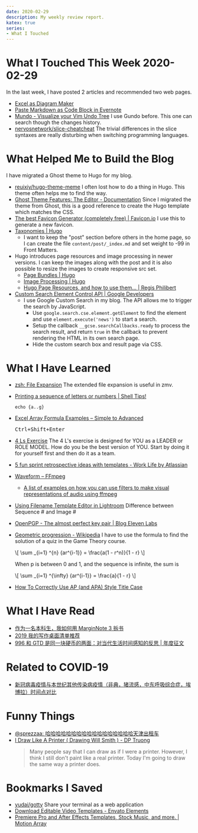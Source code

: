 ```yaml
---
date: 2020-02-29
description: My weekly review report.
katex: true
series:
- What I Touched
---
```


# What I Touched This Week 2020-02-29

In the last week, I have posted 2 articles and recommended two web pages.

* [Excel as Diagram Maker](https://blog.iany.me/2020/02/excel-as-diagram-maker/)
* [Paste Markdown as Code Block in Evernote](https://gist.github.com/9be340cba58cb459ed265f49202a05bf)
* [Mundo - Visualize your Vim Undo Tree](https://simnalamburt.github.io/vim-mundo/)
    I use Gundo before. This one can search though the changes history.
* [nervosnetwork/slice-cheatcheat](https://github.com/nervosnetwork/slice-cheatcheat)
    The trivial differences in the slice syntaxes are really disturbing when switching programming languages.

<!--more-->

# What Helped Me to Build the Blog

I have migrated a Ghost theme to Hugo for my blog.

-   [reuixiy/hugo-theme-meme](https://github.com/reuixiy/hugo-theme-meme)
    I often lost how to do a thing in Hugo. This theme often helps me to find the way.
-   [Ghost Theme Features: The Editor - Documentation](https://ghost.org/docs/api/v3/handlebars-themes/editor/)
    Since I migrated the theme from Ghost, this is a good reference to create the Hugo template which matches the CSS.
-   [The best Favicon Generator (completely free) | Favicon.io](https://favicon.io/favicon-generator/)
    I use this to generate a new favicon.
-   [Taxonomies | Hugo](https://gohugo.io/content-management/taxonomies/)
    -   I want to keep the "post" section before others in the home page, so I can create the file `content/post/_index.md` and set weight to -99 in Front Matters.
-   Hugo introduces page resources and image processing in newer versions. I can keep the images along with the post and it is also possible to resize the images to create responsive src set.
    -   [Page Bundles | Hugo](https://gohugo.io/content-management/page-bundles/)
    -   [Image Processing | Hugo](http://gohugo.io/content-management/image-processing/)
    -   [Hugo Page Resources, and how to use them... | Regis Philibert](https://regisphilibert.com/blog/2018/01/hugo-page-resources-and-how-to-use-them/)
-   [Custom Search Element Control API | Google Developers](https://developers.google.com/custom-search/docs/element)
    -   I use Google Custom Search in my blog. The API allows me to trigger the search by JavaScript.
        -   Use `google.search.cse.element.getElement` to find the element and use `element.execute('news')` to start a search.
        -   Setup the callback `__gcse.searchCallbacks.ready` to process the search result, and return `true` in the callback to prevent rendering the HTML in its own search page.
        -   Hide the custom search box and result page via CSS.

# What I Have Learned
-   [zsh: File Expansion](http://zsh.sourceforge.net/Doc/Release/Expansion.html)
    The extended file expansion is useful in zmv.

-   [Printing a sequence of letters or numbers | Shell Tips!](https://www.shell-tips.com/2008/01/14/printing-a-sequence-of-letters-or-numbers/)

    ```
    echo {a..g}
    ```

-   [Excel Array Formula Examples – Simple to Advanced](https://www.vertex42.com/blog/excel-formulas/array-formula-examples.html)

    <kbd>Ctrl+Shift+Enter</kbd>

-   [4 Ls Exercise](https://trello.com/templates/personal/4-ls-exercise-Bay7DwxN)
    The 4 L's exercise is designed for YOU as a LEADER or ROLE MODEL. How do you be the best version of YOU. Start by doing it for yourself first and then do it as a team.
-   [5 fun sprint retrospective ideas with templates - Work Life by Atlassian](https://www.atlassian.com/blog/jira-software/5-fun-sprint-retrospective-ideas-templates)
-   [Waveform – FFmpeg](https://trac.ffmpeg.org/wiki/Waveform)
    -   [A list of examples on how you can use filters to make visual representations of audio using ffmpeg](https://gist.github.com/seyoum/4455e9bed74241bfbd640a8083fd38b3)
-   [Using Filename Template Editor in Lightroom](https://photographylife.com/using-filename-template-editor-in-lightroom)
    Difference between Sequence \# and Image \#
-   [OpenPGP - The almost perfect key pair | Blog Eleven Labs](https://blog.eleven-labs.com/en/openpgp-almost-perfect-key-pair-part-1/)
-   [Geometric progression - Wikipedia](http://en.wikipedia.org/wiki/Geometric_progression)
    I have to use the formula to find the solution of a quiz in the Game Theory course.

    \\[ \sum _{i=1} ^{n} {ar^{i-1}} = \frac{a(1 - r^n)}{1 - r} \\]

    When p is between 0 and 1, and the sequence is infinite, the sum is

    \\[ \sum _{i=1} ^{\infty} {ar^{i-1}} = \frac{a}{1 - r} \\]

-   [How To Correctly Use AP (and APA) Style Title Case](https://www.bkacontent.com/how-to-correctly-use-apa-style-title-case/)

# What I Have Read
-   [作为一名本科生，我如何用 MarginNote 3 拆书](https://sspai.com/post/58621)
-   [2019 我的写作桌面清单推荐](https://sspai.com/post/58833)
-   [996 和 GTD 是同一块硬币的两面：对当代生活时间感知的反思 | 年度征文](https://sspai.com/post/58829)

# Related to COVID-19

-   [新冠病毒疫情与本世纪其他传染病疫情（非典，猪流感，中东呼吸综合症，埃博拉）时间点对比](https://twitter.com/doitian/status/1231077127765872641)

# Funny Things
-   [@sprezzaa: 哈哈哈哈哈哈哈哈哈哈哈哈哈哈哈哈哈天津出租车](https://twitter.com/doitian/status/1228704476497879046)
-   [I Draw Like A Printer ( Drawing Will Smith ) - DP Truong](https://www.youtube.com/watch?v=qyW12gDeWPI)
    > Many people say that I can draw as if I were a printer. However, I think I still don't paint like a real printer. Today I'm going to draw the same way a printer does.

# Bookmarks I Saved
-   [yudai/gotty](https://github.com/yudai/gotty)
    Share your terminal as a web application
-   [Download Editable Video Templates - Envato Elements](https://elements.envato.com/video-templates/compatible-with-final-cut-pro?_ga=2.21989499.1362849140.1582036564-1530649263.1582036564&_gac=1.82340580.1582036564.Cj0KCQiAs67yBRC7ARIsAF49CdW27V0CoORg_po279xQMz_hIboHKSI8iY8dqXac94QJerBXlyTRLCkaAhagEALw_wcB)
-   [Premiere Pro and After Effects Templates, Stock Music, and more. | Motion Array](https://motionarray.com/browse?date_added=last-6-months&sort_by=most-popular&categories=final-cut-pro-templates&page=1&gclid=Cj0KCQiAs67yBRC7ARIsAF49CdWyiyz0rfky95TcmZJpB3MDW4JiCR0JuceuEH3swrYWOs2aLxio11waAjTCEALw_wcB)

